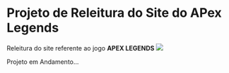 <h1>Projeto de Releitura do Site do APex Legends</h1>

<p>Releitura do site referente ao jogo <strong>APEX LEGENDS</strong>
 <a href="https://dgzinhony.github.io/Apex-Legends-Releitura/" target="_blank"><img src="https://img.shields.io/badge/Apex%20Legend-Site-red" target="_blank"></a></p>
 
 <p>Projeto em Andamento...</p>
